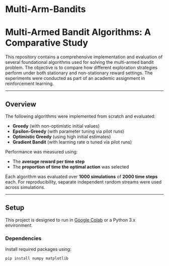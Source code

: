 # Multi-Arm-Bandits
# Multi-Armed Bandit Algorithms: A Comparative Study

This repository contains a comprehensive implementation and evaluation of several foundational algorithms used for solving the multi-armed bandit problem. The objective is to compare how different exploration strategies perform under both stationary and non-stationary reward settings. The experiments were conducted as part of an academic assignment in reinforcement learning.

---

## Overview

The following algorithms were implemented from scratch and evaluated:

- **Greedy** (with non-optimistic initial values)
- **Epsilon-Greedy** (with parameter tuning via pilot runs)
- **Optimistic Greedy** (using high initial estimates)
- **Gradient Bandit** (with learning rate α tuned via pilot runs)

Performance was measured using:

- The **average reward per time step**
- The **proportion of time the optimal action** was selected

Each algorithm was evaluated over **1000 simulations** of **2000 time steps** each. For reproducibility, separate independent random streams were used across simulations.

---

## Setup

This project is designed to run in [Google Colab](https://colab.research.google.com/) or a Python 3.x environment.

### Dependencies

Install required packages using:

```bash
pip install numpy matplotlib
